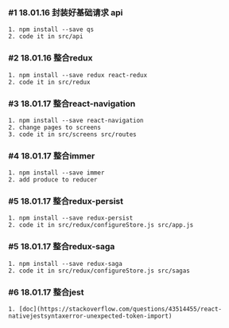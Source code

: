 ### #1 18.01.16 封装好基础请求 api

```
1. npm install --save qs
2. code it in src/api
```

### #2 18.01.16 整合redux

```
1. npm install --save redux react-redux
2. code it in src/redux
```

### #3 18.01.17 整合react-navigation

```
1. npm install --save react-navigation
2. change pages to screens
3. code it in src/screens src/routes
```

### #4 18.01.17 整合immer

```
1. npm install --save immer
2. add produce to reducer
```

### #5 18.01.17 整合redux-persist

```
1. npm install --save redux-persist
2. code it in src/redux/configureStore.js src/app.js
```

### #5 18.01.17 整合redux-saga

```
1. npm install --save redux-saga
2. code it in src/redux/configureStore.js src/sagas
```

### #6 18.01.17 整合jest

```
1. [doc](https://stackoverflow.com/questions/43514455/react-nativejestsyntaxerror-unexpected-token-import)
```
